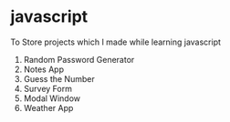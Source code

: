 # javascript
To Store projects which I made while learning javascript
1) Random Password Generator
2) Notes App
3) Guess the Number
4) Survey Form
5) Modal Window
6) Weather App
